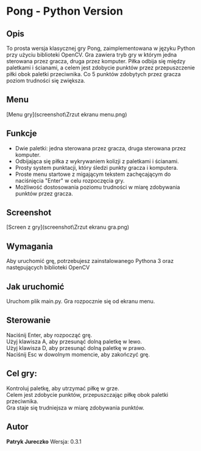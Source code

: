 # Pong - Python Version

## Opis

To prosta wersja klasycznej gry Pong, zaimplementowana w języku Python przy użyciu biblioteki OpenCV. Gra zawiera tryb gry w którym jedna sterowana przez gracza, druga przez komputer. Piłka odbija się między paletkami i ścianami, a celem jest zdobycie punktów przez przepuszczenie piłki obok paletki przeciwnika. Co 5 punktów zdobytych przez gracza poziom trudności się zwiększa.

## Menu

[Menu gry](screenshot\Zrzut ekranu menu.png)

## Funkcje

- Dwie paletki: jedna sterowana przez gracza, druga sterowana przez komputer.
- Odbijająca się piłka z wykrywaniem kolizji z paletkami i ścianami.
- Prosty system punktacji, który śledzi punkty gracza i komputera.
- Proste menu startowe z migającym tekstem zachęcającym do naciśnięcia "Enter" w celu rozpoczęcia gry.
- Możliwość dostosowania poziomu trudności w miarę zdobywania punktów przez gracza.

## Screenshot

[Screen z gry](screenshot\Zrzut ekranu gra.png)

## Wymagania

Aby uruchomić grę, potrzebujesz zainstalowanego Pythona 3 oraz następujących biblioteki OpenCV

## Jak uruchomić

Uruchom plik main.py. Gra rozpocznie się od ekranu menu.

## Sterowanie

Naciśnij Enter, aby rozpocząć grę.<br>
Użyj klawisza A, aby przesunąć dolną paletkę w lewo.<br>
Użyj klawisza D, aby przesunąć dolną paletkę w prawo.<br>
Naciśnij Esc w dowolnym momencie, aby zakończyć grę.<br>

## Cel gry:

Kontroluj paletkę, aby utrzymać piłkę w grze.<br>
Celem jest zdobycie punktów, przepuszczając piłkę obok paletki przeciwnika.<br>
Gra staje się trudniejsza w miarę zdobywania punktów.<br>

## Autor

**Patryk Jureczko**
Wersja: 0.3.1